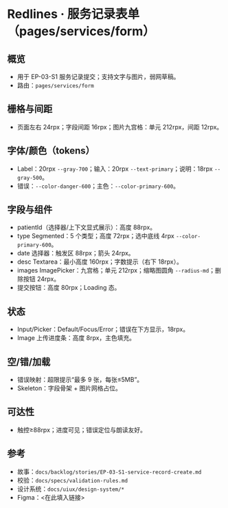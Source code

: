 # Redlines · 服务记录表单（pages/services/form）

## 概览
- 用于 EP-03-S1 服务记录提交；支持文字与图片，弱网草稿。
- 路由：`pages/services/form`

## 栅格与间距
- 页面左右 24rpx；字段间距 16rpx；图片九宫格：单元 212rpx，间距 12rpx。

## 字体/颜色（tokens）
- Label：20rpx `--gray-700`；输入：20rpx `--text-primary`；说明：18rpx `--gray-500`。
- 错误：`--color-danger-600`；主色：`--color-primary-600`。

## 字段与组件
- patientId（选择器/上下文显式展示）：高度 88rpx。
- type Segmented：5 个类型；高度 72rpx；选中底线 4rpx `--color-primary-600`。
- date 选择器：触发区 88rpx；箭头 24rpx。
- desc Textarea：最小高度 160rpx；字数提示（右下 18rpx）。
- images ImagePicker：九宫格；单元 212rpx；缩略图圆角 `--radius-md`；删除按钮 24rpx。
- 提交按钮：高度 80rpx；Loading 态。

## 状态
- Input/Picker：Default/Focus/Error；错误在下方显示，18rpx。
- Image 上传进度条：高度 8rpx，主色填充。

## 空/错/加载
- 错误映射：超限提示“最多 9 张，每张≤5MB”。
- Skeleton：字段骨架 + 图片网格占位。

## 可达性
- 触控≥88rpx；进度可见；错误定位与朗读友好。

## 参考
- 故事：`docs/backlog/stories/EP-03-S1-service-record-create.md`
- 校验：`docs/specs/validation-rules.md`
- 设计系统：`docs/uiux/design-system/*`
- Figma：<在此填入链接>
